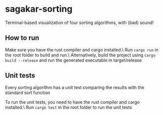 # sagakar-sorting
Terminal-based visualization of four sorting algorithms, with (bad) sound!

## How to run
Make sure you have the rust compiler and cargo installed.\ 
Run ```cargo run``` in the root folder to build and run.\ 
Alternatively, build the project using ```cargo build --release``` and run the generated executable in target/release

## Unit tests
Every sorting algorithm has a unit test comparing the results with the standard sort function

To run the unit tests, you need to have the rust compiler and cargo installed.\ 
Run ```cargo test``` in the root folder to run the unit tests